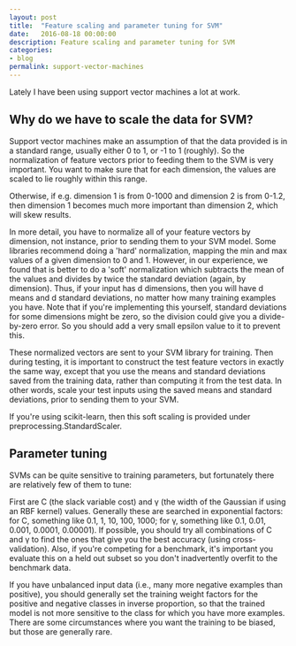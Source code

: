 ```yaml
---
layout: post
title:  "Feature scaling and parameter tuning for SVM"
date:   2016-08-18 00:00:00
description: Feature scaling and parameter tuning for SVM
categories:
- blog
permalink: support-vector-machines
---
```



Lately I have been using support vector machines a lot at work.

## Why do we have to scale the data for SVM?

Support vector machines make an assumption of that the data provided is in a standard range, usually either 0 to 1, or -1 to 1 (roughly). So the normalization of feature vectors prior to feeding them to the SVM is very important. You want to make sure that for each dimension, the values are scaled to lie roughly within this range.

Otherwise, if e.g. dimension 1 is from 0-1000 and dimension 2 is from 0-1.2, then dimension 1 becomes much more important than dimension 2, which will skew results.

In more detail, you have to normalize all of your feature vectors by dimension, not instance, prior to sending them to your SVM model. Some libraries recommend doing a 'hard' normalization, mapping the min and max values of a given dimension to 0 and 1. However, in our experience, we found that is better to do a 'soft' normalization which subtracts the mean of the values and divides by twice the standard deviation (again, by dimension). Thus, if your input has d dimensions, then you will have d means and d standard deviations, no matter how many training examples you have. Note that if you're implementing this yourself, standard deviations for some dimensions might be zero, so the division could give you a divide-by-zero error. So you should add a very small epsilon value to it to prevent this.

These normalized vectors are sent to your SVM library for training. Then during testing, it is important to construct the test feature vectors in exactly the same way, except that you use the means and standard deviations saved from the training data, rather than computing it from the test data. In other words, scale your test inputs using the saved means and standard deviations, prior to sending them to your SVM.

If you're using scikit-learn, then this soft scaling is provided under preprocessing.StandardScaler.

## Parameter tuning
SVMs can be quite sensitive to training parameters, but fortunately there are relatively few of them to tune:

First are C (the slack variable cost) and γ (the width of the Gaussian if using an RBF kernel) values. Generally these are searched in exponential factors: for C, something like 0.1, 1, 10, 100, 1000; for γ, something like 0.1, 0.01, 0.001, 0.0001, 0.00001). If possible, you should try all combinations of C and γ to find the ones that give you the best accuracy (using cross-validation). Also, if you're competing for a benchmark, it's important you evaluate this on a held out subset so you don't inadvertently overfit to the benchmark data.

If you have unbalanced input data (i.e., many more negative examples than positive), you should generally set the training weight factors for the positive and negative classes in inverse proportion, so that the trained model is not more sensitive to the class for which you have more examples. There are some circumstances where you want the training to be biased, but those are generally rare.
